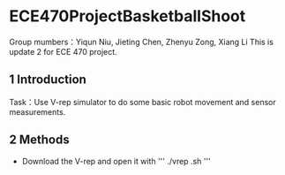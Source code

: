 # ECE470ProjectBasketballShoot
Group mumbers：Yiqun Niu, Jieting Chen, Zhenyu Zong, Xiang Li
This is update 2 for ECE 470 project.

## **1 Introduction**

Task：Use V-rep simulator to do some basic robot movement and sensor measurements.

## **2 Methods**

- Download the V-rep and open it with
'''
 ./vrep .sh
'''
